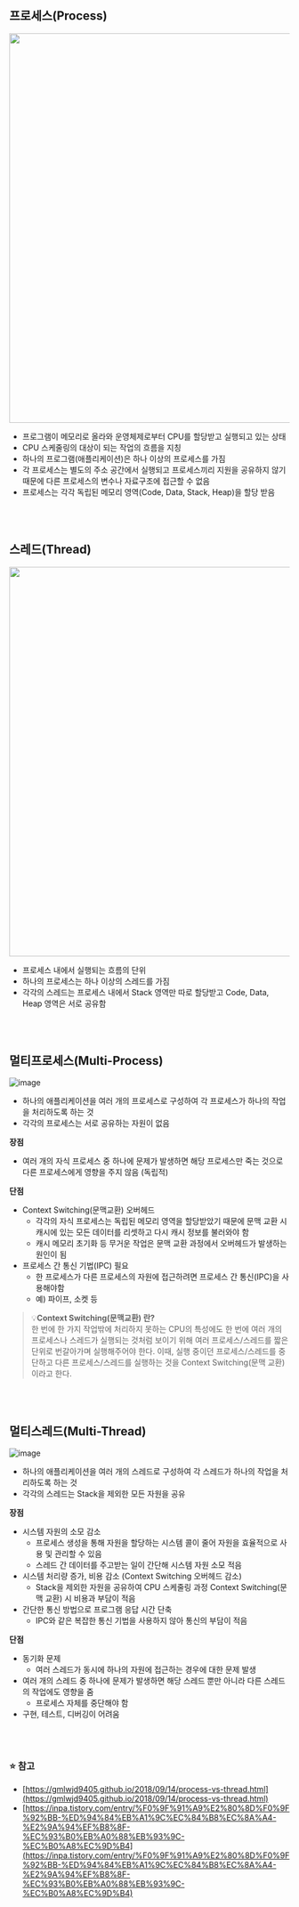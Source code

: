 ## **프로세스(Process)**

<img src="https://user-images.githubusercontent.com/64777557/220025409-ed4ea68a-3413-4994-b405-46aa325c72d5.png" width=700>

-   프로그램이 메모리로 올라와 운영체제로부터 CPU를 할당받고 실행되고 있는 상태
-   CPU 스케줄링의 대상이 되는 작업의 흐름을 지칭
-   하나의 프로그램(애플리케이션)은 하나 이상의 프로세스를 가짐
-   각 프로세스는 별도의 주소 공간에서 실행되고 프로세스끼리 지원을 공유하지 않기 때문에 다른 프로세스의 변수나 자료구조에 접근할 수 없음
-   프로세스는 각각 독립된 메모리 영역(Code, Data, Stack, Heap)을 할당 받음

</br></br>

## **스레드(Thread)**

<img src="https://user-images.githubusercontent.com/64777557/220025540-bf8aab79-0038-49f8-9b3d-71a5f48aa9e0.png" width=700>


-   프로세스 내에서 실행되는 흐름의 단위
-   하나의 프로세스는 하나 이상의 스레드를 가짐
-   각각의 스레드는 프로세스 내에서 Stack 영역만 따로 할당받고 Code, Data, Heap 영역은 서로 공유함

</br></br>

## **멀티프로세스(Multi-Process)**

![image](https://user-images.githubusercontent.com/64777557/220025690-6664163a-8e04-40fa-8c49-d5a3c37a2b45.png)

-   하나의 애플리케이션을 여러 개의 프로세스로 구성하여 각 프로세스가 하나의 작업을 처리하도록 하는 것
-   각각의 프로세스는 서로 공유하는 자원이 없음

**장점**

-   여러 개의 자식 프로세스 중 하나에 문제가 발생하면 해당 프로세스만 죽는 것으로 다른 프로세스에게 영향을 주지 않음 (독립적)

**단점**

-   Context Switching(문맥교환) 오버헤드
    -   각각의 자식 프로세스는 독립된 메모리 영역을 할당받았기 때문에 문맥 교환 시 캐시에 있는 모든 데이터를 리셋하고 다시 캐시 정보를 불러와야 함
    -   캐시 메모리 초기화 등 무거운 작업은 문맥 교환 과정에서 오버헤드가 발생하는 원인이 됨
-   프로세스 간 통신 기법(IPC) 필요
    -   한 프로세스가 다른 프로세스의 자원에 접근하려면 프로세스 간 통신(IPC)을 사용해야함
    -   예) 파이프, 소켓 등

> 💡**Context Switching(문맥교환) 란?**  
> 한 번에 한 가지 작업밖에 처리하지 못하는 CPU의 특성에도 한 번에 여러 개의 프로세스나 스레드가 실행되는 것처럼 보이기 위해 여러 프로세스/스레드를 짧은 단위로 번갈아가며 실행해주어야 한다. 이때, 실행 중이던 프로세스/스레드를 중단하고 다른 프로세스/스레드를 실행하는 것을 Context Switching(문맥 교환)이라고 한다.

</br></br>

## **멀티스레드(Multi-Thread)**

![image](https://user-images.githubusercontent.com/64777557/220025737-db07c672-4788-49e1-b446-c775824e8995.png)

-   하나의 애플리케이션을 여러 개의 스레드로 구성하여 각 스레드가 하나의 작업을 처리하도록 하는 것
-   각각의 스레드는 Stack을 제외한 모든 자원을 공유

**장점**

-   시스템 자원의 소모 감소
    -   프로세스 생성을 통해 자원을 할당하는 시스템 콜이 줄어 자원을 효율적으로 사용 및 관리할 수 있음
    -   스레드 간 데이터를 주고받는 일이 간단해 시스템 자원 소모 적음
-   시스템 처리량 증가, 비용 감소 (Context Switching 오버헤드 감소) 
    -   Stack을 제외한 자원을 공유하여 CPU 스케줄링 과정 Context Switching(문맥 교환) 시 비용과 부담이 적음
-   간단한 통신 방법으로 프로그램 응답 시간 단축
    -   IPC와 같은 복잡한 통신 기법을 사용하지 않아 통신의 부담이 적음

**단점**

-   동기화 문제
    -   여러 스레드가 동시에 하나의 자원에 접근하는 경우에 대한 문제 발생
-   여러 개의 스레드 중 하나에 문제가 발생하면 해당 스레드 뿐만 아니라 다른 스레드의 작업에도 영향을 줌
    -   프로세스 자체를 중단해야 함
-   구현, 테스트, 디버깅이 어려움

</br></br>

### **⭐️ 참고**

-   [https://gmlwjd9405.github.io/2018/09/14/process-vs-thread.html](https://gmlwjd9405.github.io/2018/09/14/process-vs-thread.html)
-   [https://inpa.tistory.com/entry/%F0%9F%91%A9%E2%80%8D%F0%9F%92%BB-%ED%94%84%EB%A1%9C%EC%84%B8%EC%8A%A4-%E2%9A%94%EF%B8%8F-%EC%93%B0%EB%A0%88%EB%93%9C-%EC%B0%A8%EC%9D%B4](https://inpa.tistory.com/entry/%F0%9F%91%A9%E2%80%8D%F0%9F%92%BB-%ED%94%84%EB%A1%9C%EC%84%B8%EC%8A%A4-%E2%9A%94%EF%B8%8F-%EC%93%B0%EB%A0%88%EB%93%9C-%EC%B0%A8%EC%9D%B4)
